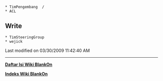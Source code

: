     * TimPengembang  /
    * ACL
## Write
    * TimSteeringGroup
    * wejick
Last modified on 03/30/2009 11:42:40 AM
 
 
 
 
 
---
[**Daftar Isi Wiki BlankOn**](/DaftarIsi/README.md)
 
[**Indeks Wiki BlankOn**](/Indeks.md)
